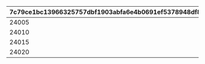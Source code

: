 |7c79ce1bc13966325757dbf1903abfa6e4b0691ef5378948df83b836a9e2476b|68b9dca3814e88dc6e452e49f3b5fe182880048c121b130e03a184b07dd528a8|3fc7aaf916f5457adcaf2c0955746bf59e6b1d2e33b7213361ad8c40422a2487|b8f17f7bd4fef2591c30b22b7544716d9aaa1896beedd218f011cf389837a418|8e41be2dcaedb81e86c48c53f03c8e05dc999a822d70b77bc8e4108c22b3ca37|b65ab3dce53bde86d78dbca61b5bccdfe8275b3a3da5bff434a1b3682ce8f75a|1ed2446d06dde8a0bf945081d2b7a74899e34501625548c814a7e32d18b33281|0423ade2239cb3310bac893f680b36b76635f80fb81d87fb950f68e8ea00bcb5|62c44dac2e6d854a3443a65be8d4995bede4a279b07c7c26979179aef3c6a30b|
| --- | --- | --- | --- | --- | --- | --- | --- | --- |
|24005|24004|24002|24003|1|109001|24001|5000|0|
|24010|24009|24007|24008|2|109001|24006|-1|5001|
|24015|24017|24012|24013|3|109101|24011|5000|0|
|24020|24019|24014|24018|4|109101|24016|-1|5001|